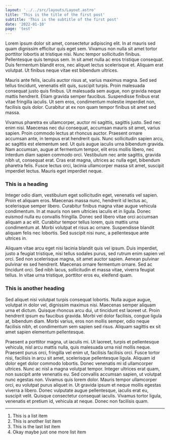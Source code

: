 ```yaml
---
layout: '../../src/layouts/Layout.astro'
title: 'This is the title of the first post'
subtitle: 'This is the subtitle of the first post'
date: '2022-01-10'
page: 'test'
---
```


Lorem ipsum dolor sit amet, consectetur adipiscing elit. In at mauris sed quam dignissim efficitur quis eget sem. Vivamus non nulla sit amet tortor porttitor lobortis at tristique nisi. Nunc tempor sollicitudin finibus. Pellentesque quis tempus sem. In sit amet nulla ac eros tristique consequat. Duis fermentum blandit eros, nec aliquet lectus scelerisque et. Aliquam erat volutpat. Ut finibus neque vitae est bibendum ultrices.

Mauris ante felis, iaculis auctor risus at, varius maximus magna. Sed sed tellus tincidunt, venenatis elit quis, suscipit turpis. Proin malesuada consequat justo quis finibus. Ut malesuada sem augue, non gravida neque mattis hendrerit. Etiam gravida semper faucibus. Suspendisse finibus erat vitae fringilla iaculis. Ut sem eros, condimentum molestie imperdiet non, facilisis quis dolor. Curabitur at ex non quam tempor finibus sit amet sed massa.

Vivamus pharetra ex ullamcorper, auctor mi sagittis, sagittis justo. Sed nec enim nisi. Maecenas nec dui consequat, accumsan mauris sit amet, varius sapien. Proin commodo lectus at rhoncus auctor. Praesent ornare accumsan ante, in tempus erat hendrerit quis. Nunc sollicitudin sapien arcu, ac sagittis est elementum sed. Ut quis augue iaculis urna bibendum gravida. Nam accumsan, augue at fermentum tempor, elit eros mollis libero, nec interdum diam sapien commodo orci. Vestibulum nec ante sagittis, gravida nibh ut, consequat erat. Cras erat magna, ultrices ac nulla eget, bibendum pharetra felis. Fusce lectus orci, lacinia ullamcorper massa sit amet, suscipit imperdiet lectus. Mauris eget imperdiet neque.

### This is a heading
Integer odio diam, vestibulum eget sollicitudin eget, venenatis vel sapien. Proin et aliquam eros. Maecenas massa nunc, hendrerit id lectus ac, scelerisque semper libero. Curabitur finibus magna vitae augue vehicula condimentum. In at mauris non sem ultricies iaculis et in ligula. Donec euismod nulla eu convallis fringilla. Donec sed libero vitae orci accumsan aliquam a ac elit. Curabitur tempor tellus lorem, quis mattis urna condimentum at. Morbi volutpat et risus ac ornare. Suspendisse blandit aliquam felis nec lobortis. Sed suscipit nisi nunc, a pellentesque ante ultrices in.

Aliquam vitae arcu eget nisi lacinia blandit quis vel ipsum. Duis imperdiet, justo a feugiat tristique, nisi tellus sodales purus, sed rutrum enim sapien vel orci. Sed non scelerisque magna, sit amet auctor sapien. Aenean pulvinar pulvinar ex sed hendrerit. Maecenas ornare fermentum ornare. Sed ac tincidunt orci. Sed nibh lacus, sollicitudin et massa vitae, viverra feugiat tellus. In vitae urna tristique, porttitor eros eu, eleifend quam.

### This is another heading
Sed aliquet nisi volutpat turpis consequat lobortis. Nulla augue augue, volutpat in dolor vel, dignissim maximus nisi. Maecenas semper aliquam urna et dictum. Quisque rhoncus arcu dui, ut tincidunt est laoreet ut. Proin hendrerit ipsum eu faucibus gravida. Morbi vel dolor facilisis, congue ligula at, bibendum diam. Morbi varius, eros non mollis semper, odio neque facilisis nibh, et condimentum sem sapien sed risus. Aliquam sagittis ex sit amet sapien elementum pellentesque.

Praesent a porttitor magna, ut iaculis mi. Ut laoreet, turpis et pellentesque vehicula, nisl arcu mattis nulla, quis malesuada urna nisl mollis neque. Praesent purus orci, fringilla vel enim ut, facilisis facilisis orci. Fusce tortor nisi, facilisis in arcu sit amet, scelerisque pellentesque ligula. Aliquam id dolor eget dolor commodo lobortis. Donec venenatis mi id ullamcorper ultrices. Nunc ac nisl a magna volutpat tempor. Integer ultrices erat quam, non suscipit ante venenatis eu. Sed convallis accumsan sapien, ut volutpat nunc egestas non. Vivamus quis lorem dolor. Mauris tempor ullamcorper orci, eu volutpat purus aliquet in. Ut gravida ipsum et neque mollis egestas viverra a libero. Donec vulputate augue pellentesque, iaculis erat eu, suscipit velit. Quisque consectetur consequat iaculis. Vivamus tortor ligula, venenatis et pretium id, vehicula at neque. Donec non facilisis quam.  

***
1. This is a list item
2. This is another list item
3. This is the last list item
4. Okay maybe just one more list item